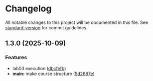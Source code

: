 # Changelog

All notable changes to this project will be documented in this file. See [standard-version](https://github.com/conventional-changelog/standard-version) for commit guidelines.

## 1.3.0 (2025-10-09)

### Features

* lab03 execution ([dbcfefb](https://github.com/MrShogun/study_2025-2026_sci-wri/commit/dbcfefb2db8856b0c5f7836e50932a9e661e5980))
* **main:** make course structure ([5d2687e](https://github.com/MrShogun/study_2025-2026_sci-wri/commit/5d2687e074dec646bfeb4abd086c468d4d91023b))
